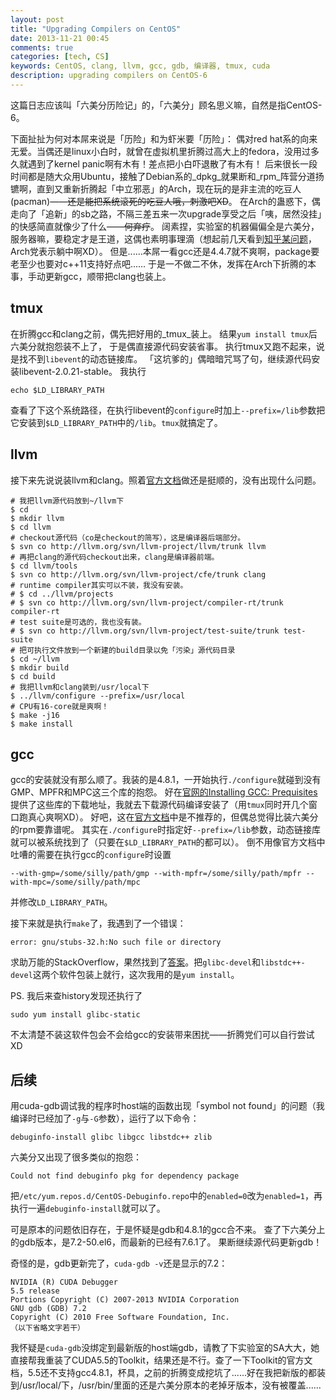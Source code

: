 ```yaml
---
layout: post
title: "Upgrading Compilers on CentOS"
date: 2013-11-21 00:45
comments: true
categories: [tech, CS]
keywords: CentOS, clang, llvm, gcc, gdb, 编译器, tmux, cuda
description: upgrading compilers on CentOS-6
---
```

这篇日志应该叫「六美分历险记」的，「六美分」顾名思义嘛，自然是指CentOS-6。

下面扯扯为何对本屌来说是「历险」和为虾米要「历险」：
偶对red hat系的向来无爱。当偶还是linux小白时，就曾在虚拟机里折腾过高大上的fedora，没用过多久就遇到了kernel panic啊有木有！差点把小白吓退散了有木有！
后来很长一段时间都是随大众用Ubuntu，接触了Debian系的_dpkg_就果断和_rpm_阵营分道扬镳啊，直到又重新折腾起「中立邪恶」的Arch，现在玩的是非主流的吃豆人(pacman)——<del>还是能把系统滚死的吃豆人哦，刺激吧XD</del>。
在Arch的蛊惑下，偶走向了「追新」的sb之路，不隔三差五来一次upgrade享受之后「咦，居然没挂」的快感简直就像少了什么——<del>何弃疗</del>。
阔素捏，实验室的机器偏偏全是六美分，服务器嘛，要稳定才是王道，这偶也素明事理滴（想起前几天看到<a href="http://www.zhihu.com/question/21421588">知乎某问题</a>，Arch党表示躺中啊XD）。
但是......本屌一看gcc还是4.4.7就不爽啊，package要老至少也要对c++11支持好点吧......
于是一不做二不休，发挥在Arch下折腾的本事，手动更新gcc，顺带把clang也装上。

<!-- more -->

## tmux ##

在折腾gcc和clang之前，偶先把好用的_tmux_装上。
结果```yum install tmux```后六美分就抱怨装不上了，
于是偶直接源代码安装省事。
执行tmux又跑不起来，说是找不到```libevent```的动态链接库。
「这坑爹的」偶暗暗咒骂了句，继续源代码安装libevent-2.0.21-stable。
我执行
```
echo $LD_LIBRARY_PATH
```
查看了下这个系统路径，在执行libevent的```configure```时加上```--prefix=/lib```参数把它安装到```$LD_LIBRARY_PATH```中的```/lib```。```tmux```就搞定了。

## llvm ##

接下来先说说装llvm和clang。照着<a href="http://llvm.org/docs/GettingStarted.html">官方文档</a>做还是挺顺的，没有出现什么问题。
```
# 我把llvm源代码放到~/llvm下
$ cd
$ mkdir llvm
$ cd llvm
# checkout源代码（co是checkout的简写），这是编译器后端部分。
$ svn co http://llvm.org/svn/llvm-project/llvm/trunk llvm
# 再把clang的源代码checkout出来，clang是编译器前端。
$ cd llvm/tools
$ svn co http://llvm.org/svn/llvm-project/cfe/trunk clang
# runtime compiler其实可以不装，我没有安装。
# $ cd ../llvm/projects
# $ svn co http://llvm.org/svn/llvm-project/compiler-rt/trunk compiler-rt
# test suite是可选的，我也没有装。
# $ svn co http://llvm.org/svn/llvm-project/test-suite/trunk test-suite
# 把可执行文件放到一个新建的build目录以免「污染」源代码目录
$ cd ~/llvm
$ mkdir build
$ cd build
# 我把llvm和clang装到/usr/local下
$ ../llvm/configure --prefix=/usr/local
# CPU有16-core就是爽啊！
$ make -j16
$ make install
```

## gcc ##

gcc的安装就没有那么顺了。我装的是4.8.1，一开始执行```./configure```就碰到没有GMP、MPFR和MPC这三个库的抱怨。
好在<a href="http://gcc.gnu.org/install/prerequisites.html">官网的Installing GCC: Prequisites</a>提供了这些库的下载地址，我就去下载源代码编译安装了（用```tmux```同时开几个窗口跑真心爽啊XD）。
好吧，这在<a href="http://gcc.gnu.org/wiki/InstallingGCC">官方文档</a>中是不推荐的，但偶总觉得比装六美分的rpm要靠谱呢。
其实在```./configure```时指定好```--prefix=/lib```参数，动态链接库就可以被系统找到了（只要在```$LD_LIBRARY_PATH```的都可以）。
倒不用像官方文档中吐嘈的需要在执行gcc的```configure```时设置
```
--with-gmp=/some/silly/path/gmp --with-mpfr=/some/silly/path/mpfr --with-mpc=/some/silly/path/mpc
```
并修改```LD_LIBRARY_PATH```。

接下来就是执行```make```了，我遇到了一个错误：
```
error: gnu/stubs-32.h:No such file or directory
```
求助万能的StackOverflow，果然找到了<a href="http://stackoverflow.com/questions/7412548/gnu-stubs-32-h-no-such-file-or-directory">答案</a>。把```glibc-devel```和```libstdc++-devel```这两个软件包装上就行，这次我用的是```yum install```。

PS. 我后来查history发现还执行了
```
sudo yum install glibc-static
```
不太清楚不装这软件包会不会给gcc的安装带来困扰——折腾党们可以自行尝试XD

## 后续 ##

用cuda-gdb调试我的程序时host端的函数出现「symbol not found」的问题（我编译时已经加了```-g```与```-G```参数），运行了以下命令：
```
debuginfo-install glibc libgcc libstdc++ zlib
```
六美分又出现了很多类似的抱怨：
```
Could not find debuginfo pkg for dependency package 
```
把```/etc/yum.repos.d/CentOS-Debuginfo.repo```中的```enabled=0```改为```enabled=1```，再执行一遍```debuginfo-install```就可以了。

可是原本的问题依旧存在，于是怀疑是gdb和4.8.1的gcc合不来。
查了下六美分上的gdb版本，是7.2-50.el6，而最新的已经有7.6.1了。
果断继续源代码更新gdb！

奇怪的是，gdb更新完了，```cuda-gdb -v```还是显示的7.2：
```
NVIDIA (R) CUDA Debugger
5.5 release
Portions Copyright (C) 2007-2013 NVIDIA Corporation
GNU gdb (GDB) 7.2
Copyright (C) 2010 Free Software Foundation, Inc.
（以下省略文字若干）
```
我怀疑是```cuda-gdb```没绑定到最新版的host端gdb，请教了下实验室的SA大大，她直接帮我重装了CUDA5.5的Toolkit，结果还是不行。查了一下Toolkit的官方文档，5.5还不支持gcc4.8.1，杯具，之前的折腾变成挖坑了......好在我把新版的都装到/usr/local/下，/usr/bin/里面的还是六美分原本的老掉牙版本，没有被覆盖......
